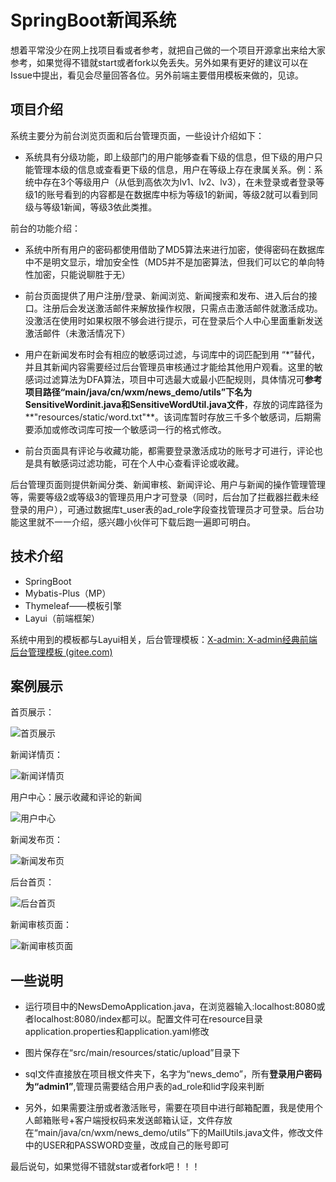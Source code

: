 # SpringBoot新闻系统

想着平常没少在网上找项目看或者参考，就把自己做的一个项目开源拿出来给大家参考，如果觉得不错就start或者fork以免丢失。另外如果有更好的建议可以在Issue中提出，看见会尽量回答各位。另外前端主要借用模板来做的，见谅。

## 项目介绍

系统主要分为前台浏览页面和后台管理页面，一些设计介绍如下：

- 系统具有分级功能，即上级部门的用户能够查看下级的信息，但下级的用户只能管理本级的信息或查看更下级的信息，用户在等级上存在隶属关系。例：系统中存在3个等级用户（从低到高依次为lv1、lv2、lv3），在未登录或者登录等级1的账号看到的内容都是在数据库中标为等级1的新闻，等级2就可以看到同级与等级1新闻，等级3依此类推。

前台的功能介绍：

- 系统中所有用户的密码都使用借助了MD5算法来进行加密，使得密码在数据库中不是明文显示，增加安全性（MD5并不是加密算法，但我们可以它的单向特性加密，只能说聊胜于无）

- 前台页面提供了用户注册/登录、新闻浏览、新闻搜索和发布、进入后台的接口。注册后会发送激活邮件来解放操作权限，只需点击激活邮件就激活成功。没激活在使用时如果权限不够会进行提示，可在登录后个人中心里面重新发送激活邮件（未激活情况下）

- 用户在新闻发布时会有相应的敏感词过滤，与词库中的词匹配到用 “*”替代，并且其新闻内容需要经过后台管理员审核通过才能给其他用户观看。这里的敏感词过滤算法为DFA算法，项目中可选最大或最小匹配规则，具体情况可**参考项目路径“main/java/cn/wxm/news_demo/utils”下名为SensitiveWordinit.java和SensitiveWordUtil.java文件**，存放的词库路径为**"resources/static/word.txt"**。该词库暂时存放三千多个敏感词，后期需要添加或修改词库可按一个敏感词一行的格式修改。

- 前台页面具有评论与收藏功能，都需要登录激活成功的账号才可进行，评论也是具有敏感词过滤功能，可在个人中心查看评论或收藏。

后台管理页面则提供新闻分类、新闻审核、新闻评论、用户与新闻的操作管理管理等，需要等级2或等级3的管理员用户才可登录（同时，后台加了拦截器拦截未经登录的用户），可通过数据库t_user表的ad_role字段查找管理员才可登录。后台功能这里就不一一介绍，感兴趣小伙伴可下载后跑一遍即可明白。

## 技术介绍

- SpringBoot
- Mybatis-Plus（MP）
- Thymeleaf——模板引擎
- Layui（前端框架）

系统中用到的模板都与Layui相关，后台管理模板：[X-admin: X-admin经典前端后台管理模板 (gitee.com)](https://gitee.com/daniuit/X-admin)

## 案例展示

首页展示：

![首页展示](https://gitee.com/Xmee-w/img-store/raw/master/1.png)

新闻详情页：

![新闻详情页](https://gitee.com/Xmee-w/img-store/raw/master/2.png)

用户中心：展示收藏和评论的新闻

![用户中心](https://gitee.com/Xmee-w/img-store/raw/master/3.png)

新闻发布页：

![新闻发布页](https://gitee.com/Xmee-w/img-store/raw/master/4.png)

后台首页：

![后台首页](https://gitee.com/Xmee-w/img-store/raw/master/5.png)

新闻审核页面：

![新闻审核页面](https://gitee.com/Xmee-w/img-store/raw/master/6.png)

## 一些说明

- 运行项目中的NewsDemoApplication.java，在浏览器输入:localhost:8080或者localhost:8080/index都可以。配置文件可在resource目录application.properties和application.yaml修改
- 图片保存在“src/main/resources/static/upload”目录下

- sql文件直接放在项目根文件夹下，名字为“news_demo”，所有**登录用户密码为“admin1”**,管理员需要结合用户表的ad_role和lid字段来判断

- 另外，如果需要注册或者激活账号，需要在项目中进行邮箱配置，我是使用个人邮箱账号+客户端授权码来发送邮箱认证，文件存放在“main/java/cn/wxm/news_demo/utils”下的MailUtils.java文件，修改文件中的USER和PASSWORD变量，改成自己的账号即可

最后说句，如果觉得不错就star或者fork吧！！！



